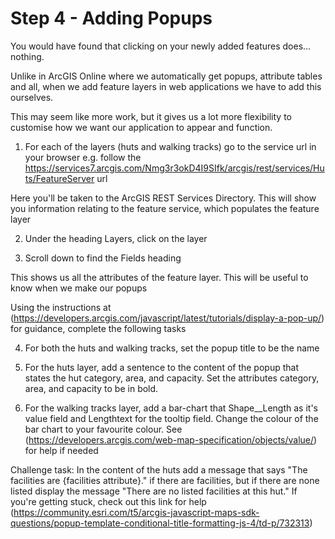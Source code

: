 # Step 4 - Adding Popups

You would have found that clicking on your newly added features does... nothing. 

Unlike in ArcGIS Online where we automatically get popups, attribute tables and all, when we add feature layers in web applications we have to add this ourselves.

This may seem like more work, but it gives us a lot more flexibility to customise how we want our application to appear and function.

1. For each of the layers (huts and walking tracks) go to the service url in your browser
e.g. follow the https://services7.arcgis.com/Nmg3r3okD4I9SIfk/arcgis/rest/services/Huts/FeatureServer url

Here you'll be taken to the ArcGIS REST Services Directory. This will show you information relating to the feature service, which populates the feature layer

2. Under the heading Layers, click on the layer

3. Scroll down to find the Fields heading

This shows us all the attributes of the feature layer. This will be useful to know when we make our popups


Using the instructions at (https://developers.arcgis.com/javascript/latest/tutorials/display-a-pop-up/) for guidance, complete the following tasks

4. For both the huts and walking tracks, set the popup title to be the name

5. For the huts layer, add a sentence to the content of the popup that states the hut category, area, and capacity. Set the attributes category, area, and capacity to be in bold.

6. For the walking tracks layer, add a bar-chart that Shape__Length as it's value field and Lengthtext for the tooltip field. Change the colour of the bar chart to your favourite colour. See (https://developers.arcgis.com/web-map-specification/objects/value/) for help if needed

Challenge task: In the content of the huts add a message that says "The facilities are {facilities attribute}." if there are facilities, but if there are none listed display the message "There are no listed facilities at this hut."
    If you're getting stuck, check out this link for help (https://community.esri.com/t5/arcgis-javascript-maps-sdk-questions/popup-template-conditional-title-formatting-js-4/td-p/732313)